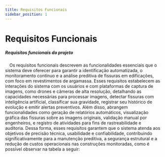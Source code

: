 ```yaml
---
title: Requisitos Funcionais
sidebar_position: 1
---
```


# Requisitos Funcionais

##### Requisitos funcionais do projeto

&emsp;Os requisitos funcionais descrevem as funcionalidades essenciais que o sistema deve oferecer para garantir a identificação automatizada, o monitoramento contínuo e a análise preditiva de fissuras em edificações, com foco em revestimentos de argamassa. Esses requisitos estabelecem as interações do sistema com os usuários e com plataformas de captura de imagens, como drones e câmeras de alta resolução, detalhando as capacidades necessárias para processar imagens, detectar fissuras com inteligência artificial, classificar sua gravidade, registrar seu histórico de evolução e emitir alertas preventivos. Além disso, abrangem funcionalidades como geração de relatórios automáticos, visualização gráfica das fissuras sobre as imagens originais, validação manual por engenheiros, e registro de atividades para fins de rastreabilidade e auditoria. Dessa forma, esses requisitos garantem que o sistema atenda aos objetivos de precisão técnica, usabilidade e confiabilidade, contribuindo significativamente para a manutenção preditiva, a segurança estrutural e a redução de custos operacionais nas construções monitoradas, como é possível observar na tabela a seguir:

